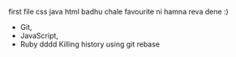 first file
css java html badhu chale
favourite ni hamna reva dene :)
* Git, 
* JavaScript, 
* Ruby
dddd
Killing history using git rebase

